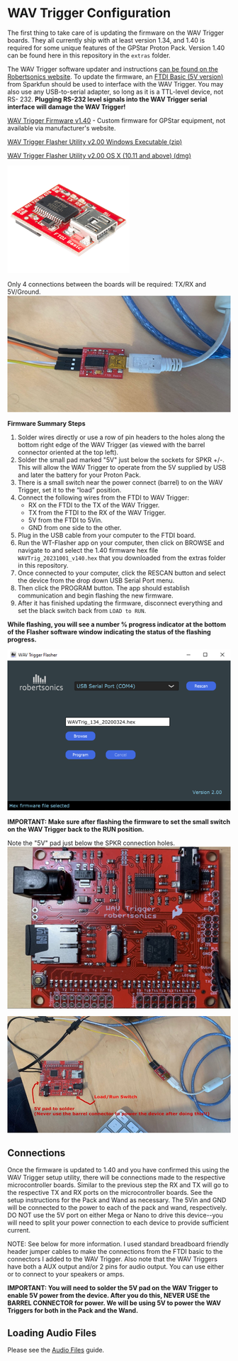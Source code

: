 # WAV Trigger Configuration

The first thing to take care of is updating the firmware on the WAV Trigger boards. They all currently ship with at least version 1.34, and 1.40 is required for some unique features of the GPStar Proton Pack. Version 1.40 can be found here in this repository in the `extras` folder.

The WAV Trigger software updater and instructions [can be found on the Robertsonics website](https://www.robertsonics.com/wav-trigger). To update the firmware, an [FTDI Basic (5V version)](https://www.sparkfun.com/products/9716) from Sparkfun should be used to interface with the WAV Trigger. You may also use any USB-to-serial adapter, so long as it is a TTL-level device, not RS- 232. **Plugging RS-232 level signals into the WAV Trigger serial interface will damage the WAV Trigger!**

[WAV Trigger Firmware v1.40](https://github.com/gpstar81/haslab-proton-pack/tree/main/extras) - Custom firmware for GPStar equipment, not available via manufacturer's website.

[WAV Trigger Flasher Utility v2.00 Windows Executable (zip)](https://www.robertsonics.com/s/WTFlasher_20230108_v200.zip)

[WAV Trigger Flasher Utility v2.00 OS X (10.11 and above) (dmg)](https://www.robertsonics.com/s/WTFlasher_20230108_v200.dmg)

![FTDI Board](images/FTDI.png)

Only 4 connections between the boards will be required: TX/RX and 5V/Ground.
![USB and Wire Connections](images/WavTriggerFTDI.jpg)

**Firmware Summary Steps**

1. Solder wires directly or use a row of pin headers to the holes along the bottom right edge of the WAV Trigger (as viewed with the barrel connector oriented at the top left).
1. Solder the small pad marked "5V" just below the sockets for SPKR +/-. This will allow the WAV Trigger to operate from the 5V supplied by USB and later the battery for your Proton Pack.
1. There is a small switch near the power connect (barrel) to on the WAV Trigger, set it to the “load” position.
1. Connect the following wires from the FTDI to WAV Trigger:
	- RX on the FTDI to the TX of the WAV Trigger.
	- TX from the FTDI to the RX of the WAV Trigger.
	- 5V from the FTDI to 5Vin.
	- GND from one side to the other.
1. Plug in the USB cable from your computer to the FTDI board.
1. Run the WT-Flasher app on your computer, then click on BROWSE and navigate to and select the 1.40 firmware hex file `WAVTrig_20231001_v140.hex` that you downloaded from the extras folder in this repository.
2. Once connected to your computer, click the RESCAN button and select the device from the drop down USB Serial Port menu.
3. Then click the PROGRAM button. The app should establish communication and begin flashing the new firmware.
4. After it has finished updating the firmware, disconnect everything and set the black switch back from `LOAD to RUN`.

**While flashing, you will see a number % progress indicator at the bottom of the Flasher software window indicating the status of the flashing progress.**

![Board Closeup](images/WTFlasher220.png)

**IMPORTANT: Make sure after flashing the firmware to set the small switch on the WAV Trigger back to the RUN position.**

Note the "5V" pad just below the SPKR connection holes.
![Board Closeup](images/WavTrigger.jpg)

![Connection Overview](images/WavTrigger5V.jpg)

## Connections

Once the firmware is updated to 1.40 and you have confirmed this using the WAV Trigger setup utility, there will be connections made to the respective microcontroller boards. Similar to the previous step the RX and TX will go to the respective TX and RX ports on the microcontroller boards. See the setup instructions for the Pack and Wand as necessary. The 5Vin and GND will be connected to the power to each of the pack and wand, respectively. DO NOT use the 5V port on either Mega or Nano to drive this device--you will need to split your power connection to each device to provide sufficient current.

NOTE: See below for more information. I used standard breadboard friendly header jumper cables to make the connections from the FTDI basic to the connectors I added to the WAV Trigger. Also note that the WAV Triggers have both a AUX output and/or 2 pins for audio output. You can use either or to connect to your speakers or amps.

**IMPORTANT: You will need to solder the 5V pad on the WAV Trigger to enable 5V power from the device. After you do this, NEVER USE the BARREL CONNECTOR for power. We will be using 5V to power the WAV Triggers for both in the Pack and the Wand.**

## Loading Audio Files

Please see the [Audio Files](AUDIO.md) guide.
